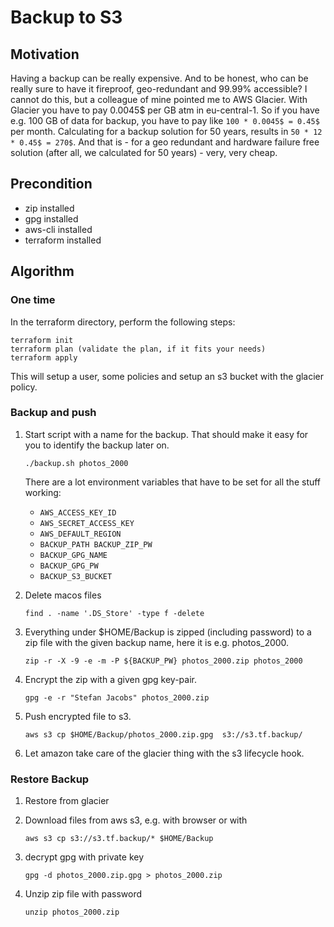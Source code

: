 # Backup to S3

## Motivation

Having a backup can be really expensive. And to be honest, who can be really sure to have it fireproof, geo-redundant and 99.99% accessible? I cannot do this, but a colleague of mine pointed me to AWS Glacier. With Glacier you have to pay 0.0045$ per GB atm in eu-central-1. So if you have e.g. 100 GB of data for backup, you have to pay like ```100 * 0.0045$ = 0.45$``` per month. Calculating for a backup solution for 50 years, results in ```50 * 12 * 0.45$ = 270$```. And that is - for a geo redundant and hardware failure free solution (after all, we calculated for 50 years) - very, very cheap.

## Precondition

- zip installed
- gpg installed
- aws-cli installed
- terraform installed

## Algorithm

### One time

In the terraform directory, perform the following steps:

    terraform init
    terraform plan (validate the plan, if it fits your needs)
    terraform apply

This will setup a user, some policies and setup an s3 bucket with the glacier policy.

### Backup and push

1. Start script with a name for the backup. That should make it easy for you to identify the backup later on.

    ```./backup.sh photos_2000```

    There are a lot environment variables that have to be set for all the stuff working:

    - ```AWS_ACCESS_KEY_ID```
    - ```AWS_SECRET_ACCESS_KEY```
    - ```AWS_DEFAULT_REGION```
    - ```BACKUP_PATH BACKUP_ZIP_PW```
    - ```BACKUP_GPG_NAME```
    - ```BACKUP_GPG_PW```
    - ```BACKUP_S3_BUCKET```

2. Delete macos files

    ```find . -name '.DS_Store' -type f -delete```

3. Everything under $HOME/Backup is zipped (including password) to a zip file with the given backup name, here it is e.g. photos_2000.

    ```zip -r -X -9 -e -m -P ${BACKUP_PW} photos_2000.zip photos_2000```

4. Encrypt the zip with a given gpg key-pair.

    ```gpg -e -r "Stefan Jacobs" photos_2000.zip```

5. Push encrypted file to s3.

    ```aws s3 cp $HOME/Backup/photos_2000.zip.gpg  s3://s3.tf.backup/```

6. Let amazon take care of the glacier thing with the s3 lifecycle hook.

### Restore Backup

1. Restore from glacier
2. Download files from aws s3, e.g. with browser or with

    ```aws s3 cp s3://s3.tf.backup/* $HOME/Backup```

3. decrypt gpg with private key

    ```gpg -d photos_2000.zip.gpg > photos_2000.zip```

4. Unzip zip file with password

    ```unzip photos_2000.zip```
